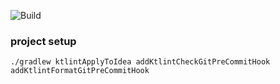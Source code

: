 ![Build](https://github.com/puni-tw/kotlin-common/workflows/Build%20master%20branch/badge.svg)


### project setup

```
./gradlew ktlintApplyToIdea addKtlintCheckGitPreCommitHook addKtlintFormatGitPreCommitHook
```
